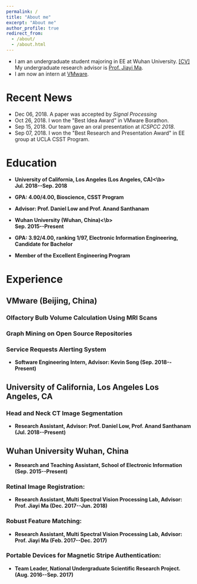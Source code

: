 ```yaml
---
permalink: /
title: "About me"
excerpt: "About me"
author_profile: true
redirect_from: 
  - /about/
  - /about.html
---
```


* I am an undergraduate student majoring in EE at Wuhan University. [[CV]](http://JiahaoPlus.com/files/CV_Jiahao_Wang.pdf)<br>
My undergraduate research advisor is [Prof. Jiayi Ma](https://sites.google.com/site/jiayima2013/).
* I am now an intern at [VMware](https://www.vmware.com/).

# Recent News
* Dec 06, 2018. A paper was accepted by *Signal Processing*
* Oct 26, 2018. I won the "Best Idea Award" in VMware Borathon.
* Sep 15, 2018. Our team gave an oral presentation at *ICSPCC 2018*.
* Sep 07, 2018. I won the "Best Research and Presentation Award" in EE group at UCLA CSST Program.

# Education
* <b>University of California, Los Angeles (Los Angeles, CA)<\b><br>
Jul. 2018--Sep. 2018<br>
* GPA: 4.00/4.00, Bioscience, CSST Program<br>
* Advisor: Prof. Daniel Low and Prof. Anand Santhanam<br>

* <b>Wuhan University (Wuhan, China)<\b><br>
Sep. 2015--Present<br>
* GPA: 3.92/4.00, ranking 1/97, Electronic Information Engineering, Candidate for Bachelor <br>
* Member of the Excellent Engineering Program<br>

# Experience
## VMware (Beijing, China)
### Olfactory Bulb Volume Calculation Using MRI Scans
### Graph Mining on Open Source Repositories 
### Service Requests Alerting System
* Software Engineering Intern, Advisor: Kevin Song (Sep. 2018--Present)

## University of California, Los Angeles Los Angeles, CA
### Head and Neck CT Image Segmentation
* Research Assistant, Advisor: Prof. Daniel Low, Prof. Anand Santhanam (Jul. 2018--Present)

## Wuhan University Wuhan, China
* Research and Teaching Assistant, School of Electronic Information (Sep. 2015--Present)

### Retinal Image Registration:
* Research Assistant, Multi Spectral Vision Processing Lab, Advisor: Prof. Jiayi Ma (Dec. 2017--Jun. 2018)

### Robust Feature Matching:
* Research Assistant, Multi Spectral Vision Processing Lab, Advisor: Prof. Jiayi Ma (Feb. 2017--Dec. 2017)

### Portable Devices for Magnetic Stripe Authentication:
* Team Leader, National Undergraduate Scientific Research Project. (Aug. 2016--Sep. 2017)
